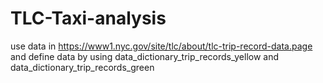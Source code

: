 # TLC-Taxi-analysis
use data in 
https://www1.nyc.gov/site/tlc/about/tlc-trip-record-data.page
and define data by using 
data_dictionary_trip_records_yellow and data_dictionary_trip_records_green
